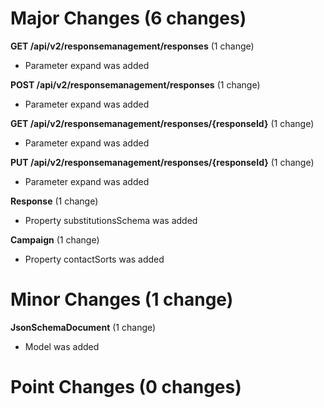 
# Major Changes (6 changes)

**GET /api/v2/responsemanagement/responses** (1 change)

* Parameter expand was added

**POST /api/v2/responsemanagement/responses** (1 change)

* Parameter expand was added

**GET /api/v2/responsemanagement/responses/{responseId}** (1 change)

* Parameter expand was added

**PUT /api/v2/responsemanagement/responses/{responseId}** (1 change)

* Parameter expand was added

**Response** (1 change)

* Property substitutionsSchema was added

**Campaign** (1 change)

* Property contactSorts was added


# Minor Changes (1 change)

**JsonSchemaDocument** (1 change)

* Model was added


# Point Changes (0 changes)
